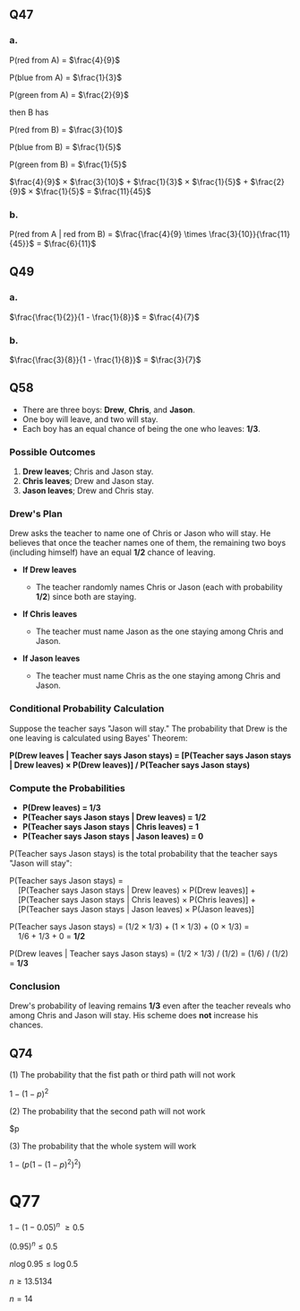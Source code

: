 ## Q47
### a.

P(red from A) = $\frac{4}{9}$

P(blue from A) = $\frac{1}{3}$

P(green from A) = $\frac{2}{9}$

then B has

P(red from B) = $\frac{3}{10}$

P(blue from B) = $\frac{1}{5}$

P(green from B) = $\frac{1}{5}$

$\frac{4}{9}$ $\times$ $\frac{3}{10}$ + $\frac{1}{3}$ $\times$ $\frac{1}{5}$ + $\frac{2}{9}$ $\times$ $\frac{1}{5}$ = $\frac{11}{45}$

### b.

P(red from A | red from B) = $\frac{\frac{4}{9} \times \frac{3}{10}}{\frac{11}{45}}$ = $\frac{6}{11}$

## Q49
### a.
$\frac{\frac{1}{2}}{1 - \frac{1}{8}}$ = $\frac{4}{7}$ 
### b.
$\frac{\frac{3}{8}}{1 - \frac{1}{8}}$ = $\frac{3}{7}$ 

## Q58
- There are three boys: **Drew**, **Chris**, and **Jason**.
- One boy will leave, and two will stay.
- Each boy has an equal chance of being the one who leaves: **1/3**.

### Possible Outcomes
1. **Drew leaves**; Chris and Jason stay.
2. **Chris leaves**; Drew and Jason stay.
3. **Jason leaves**; Drew and Chris stay.

### Drew's Plan
Drew asks the teacher to name one of Chris or Jason who will stay. He believes that once the teacher names one of them, the remaining two boys (including himself) have an equal **1/2** chance of leaving.

- **If Drew leaves** 
  - The teacher randomly names Chris or Jason (each with probability **1/2**) since both are staying.
  
- **If Chris leaves** 
  - The teacher must name Jason as the one staying among Chris and Jason.
  
- **If Jason leaves** 
  - The teacher must name Chris as the one staying among Chris and Jason.

### Conditional Probability Calculation

Suppose the teacher says "Jason will stay." The probability that Drew is the one leaving is calculated using Bayes' Theorem:

**P(Drew leaves | Teacher says Jason stays) = [P(Teacher says Jason stays | Drew leaves) × P(Drew leaves)] / P(Teacher says Jason stays)**

### Compute the Probabilities

- **P(Drew leaves) = 1/3**
- **P(Teacher says Jason stays | Drew leaves) = 1/2**
- **P(Teacher says Jason stays | Chris leaves) = 1**
- **P(Teacher says Jason stays | Jason leaves) = 0**

P(Teacher says Jason stays) is the total probability that the teacher says "Jason will stay":

P(Teacher says Jason stays) =  
&nbsp;&nbsp;&nbsp;&nbsp;[P(Teacher says Jason stays | Drew leaves) × P(Drew leaves)] +  
&nbsp;&nbsp;&nbsp;&nbsp;[P(Teacher says Jason stays | Chris leaves) × P(Chris leaves)] +  
&nbsp;&nbsp;&nbsp;&nbsp;[P(Teacher says Jason stays | Jason leaves) × P(Jason leaves)]  

P(Teacher says Jason stays) = (1/2 × 1/3) + (1 × 1/3) + (0 × 1/3) =  
&nbsp;&nbsp;&nbsp;&nbsp;1/6 + 1/3 + 0 = **1/2**

P(Drew leaves | Teacher says Jason stays) = (1/2 × 1/3) / (1/2) = (1/6) / (1/2) = **1/3**

### Conclusion

Drew's probability of leaving remains **1/3** even after the teacher reveals who among Chris and Jason will stay. His scheme does **not** increase his chances.

## Q74
(1) The probability that the fist path or third path will not work

$1-(1-p)^2$

(2) The probability that the second path will not work

$p

(3) The probability that the whole system will work

$1-(p(1-(1-p)^2)^2)$

# Q77

$1-(1-0.05)^n$ $\ge 0.5$ 

$(0.95)^n \le 0.5$

$n\log 0.95 \le \log 0.5$

$n \ge 13.5134$

$n = 14$
